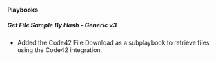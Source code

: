 
#### Playbooks
##### Get File Sample By Hash - Generic v3
- Added the Code42 File Download as a subplaybook to retrieve files using the Code42 integration.
